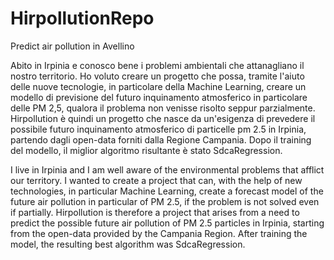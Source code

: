 # HirpollutionRepo
Predict air pollution in Avellino


Abito in Irpinia e conosco bene i problemi ambientali che attanagliano il nostro territorio. Ho voluto creare un progetto che possa, tramite l'aiuto delle nuove tecnologie, in particolare della Machine Learning, creare un modello di previsione del futuro inquinamento atmosferico in particolare delle PM 2,5, qualora il problema non venisse risolto seppur parzialmente. Hirpollution è quindi un progetto che nasce da un'esigenza di prevedere il possibile futuro inquinamento atmosferico di particelle pm 2.5 in Irpinia, partendo dagli open-data forniti dalla Regione Campania. Dopo il training del modello, il miglior algoritmo risultante è stato SdcaRegression.

I live in Irpinia and I am well aware of the environmental problems that afflict our territory. I wanted to create a project that can, with the help of new technologies, in particular Machine Learning, create a forecast model of the future air pollution in particular of PM 2.5, if the problem is not solved even if partially. Hirpollution is therefore a project that arises from a need to predict the possible future air pollution of PM 2.5 particles in Irpinia, starting from the open-data provided by the Campania Region. After training the model, the resulting best algorithm was SdcaRegression.
